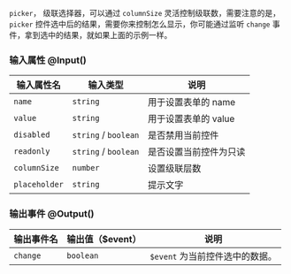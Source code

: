 `picker`， 级联选择器，可以通过 `columnSize` 灵活控制级联数，需要注意的是，`picker` 控件选中后的结果，需要你来控制怎么显示，你可能通过监听 `change` 事件，拿到选中的结果，就如果上面的示例一样。

### 输入属性 @Input() 

| 输入属性名 | 输入类型  | 说明    |
| --        | --        | --        |
| `name`     | `string`   | 用于设置表单的 name |
| `value`     | `string`   | 用于设置表单的 value |
| `disabled`     | `string` / `boolean`   | 是否禁用当前控件  |
| `readonly`     | `string` / `boolean`   | 是否设置当前控件为只读  |
| `columnSize`     | `number`   | 设置级联层数  |
| `placeholder`     | `string`   | 提示文字  |

### 输出事件 @Output()

| 输出事件名 | 输出值（$event）  | 说明    |
| --        | --        | --        |
| `change` | `boolean`   | `$event` 为当前控件选中的数据。  |
